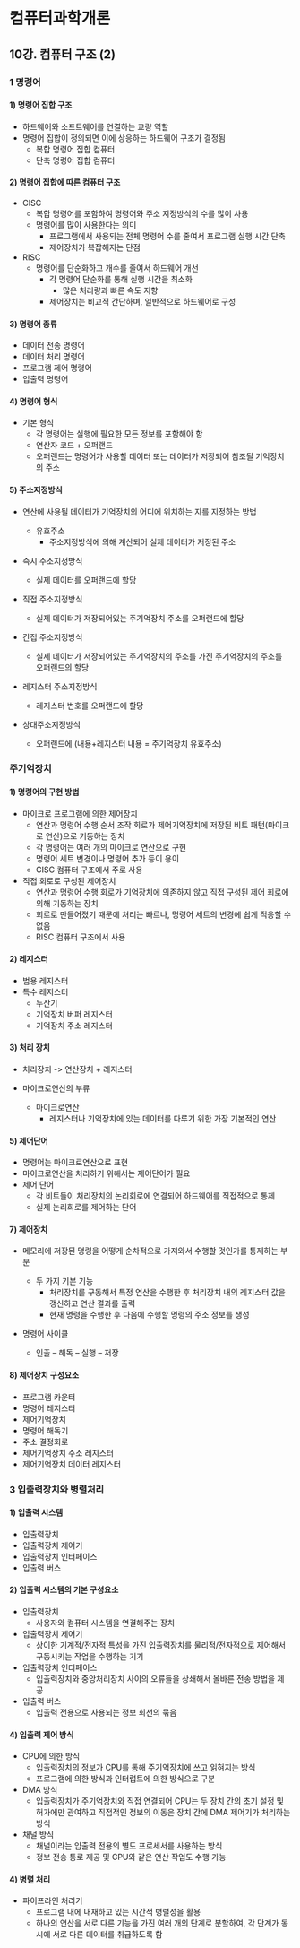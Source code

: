 # 컴퓨터과학개론

## 10강. 컴퓨터 구조 (2)

### 1 명령어

#### 1) 명령어 집합 구조

- 하드웨어와 소프트웨어를 연결하는 교량 역할
- 명령어 집합이 정의되면 이에 상응하는 하드웨어 구조가 결정됨
  - 복합 명령어 집합 컴퓨터
  - 단축 명령어 집합 컴퓨터

#### 2) 명령어 집합에 따른 컴퓨터 구조

- CISC
  - 복합 명령어를 포함하여 명령어와 주소 지정방식의 수를 많이 사용
  - 명령어를 많이 사용한다는 의미
    - 프로그램에서 사용되는 전체 명령어 수를 줄여서 프로그램 실행 시간 단축
    - 제어장치가 복잡해지는 단점
- RISC
  - 명령어를 단순화하고 개수를 줄여서 하드웨어 개선
    - 각 명령어 단순화를 통해 실행 시간을 최소화
      - 많은 처리량과 빠른 속도 지향
    - 제어장치는 비교적 간단하며, 일반적으로 하드웨어로 구성

#### 3) 명령어 종류

- 데이터 전송 명령어
- 데이터 처리 명령어
- 프로그램 제어 명령어
- 입출력 명령어

#### 4) 명령어 형식

- 기본 형식
  - 각 명령어는 실행에 필요한 모든 정보를 포함해야 함
  - 연산자 코드 + 오퍼랜드
  - 오퍼랜드는 명령어가 사용할 데이터 또는 데이터가 저장되어 참조될 기억장치의 주소

#### 5) 주소지정방식

- 연산에 사용될 데이터가 기억장치의 어디에 위치하는 지를 지정하는 방법
  - 유효주소
    - 주소지정방식에 의해 계산되어 실제 데이터가 저장된 주소

- 즉시 주소지정방식
  - 실제 데이터를 오퍼랜드에 할당
- 직접 주소지정방식
  - 실제 데이터가 저장되어있는 주기억장치 주소를 오퍼랜드에 할당
- 간접 주소지정방식
  - 실제 데이터가 저장되어있는 주기억장치의 주소를 가진 주기억장치의 주소를 오퍼랜드의 할당
- 레지스터 주소지정방식
  - 레지스터 번호를 오퍼랜드에 할당
- 상대주소지정방식
  - 오퍼랜드에 (내용+레지스터 내용 = 주기억장치 유효주소)

### 주기억장치

#### 1) 명령어의 구현 방법

- 마이크로 프로그램에 의한 제어장치
  - 연산과 명령어 수행 순서 조작 회로가 제어기억장치에 저장된 비트 패턴(마이크로 연산)으로 기동하는 장치
  - 각 명령어는 여러 개의 마이크로 연산으로 구현
  - 명령어 세트 변경이나 명령어 추가 등이 용이
  - CISC 컴퓨터 구조에서 주로 사용
- 직접 회로로 구성된 제어장치
  - 연산과 명령어 수행 회로가 기억장치에 의존하지 않고 직접 구성된 제어 회로에 의해 기동하는 장치
  - 회로로 만들어졌기 때문에 처리는 빠르나, 명령어 세트의 변경에 쉽게 적응할 수 없음
  - RISC 컴퓨터 구조에서 사용

#### 2) 레지스터

- 범용 레지스터
- 특수 레지스터
  - 누산기
  - 기억장치 버퍼 레지스터
  - 기억장치 주소 레지스터

#### 3) 처리 장치

- 처리장치 -> 연산장치 + 레지스터

- 마이크로연산의 부류
  - 마이크로연산
    - 레지스터나 기억장치에 있는 데이터를 다루기 위한 가장 기본적인 연산

#### 5) 제어단어

- 명령어는 마이크로연산으로 표현
- 마이크로연산을 처리하기 위해서는 제어단어가 필요
- 제어 단어
  - 각 비트들이 처리장치의 논리회로에 연결되어 하드웨어를 직접적으로 통제
  - 실제 논리회로를 제어하는 단어

#### 7) 제어장치

- 메모리에 저장된 명령을 어떻게 순차적으로 가져와서 수행할 것인가를 통제하는 부분
  - 두 가지 기본 기능
    - 처리장치를 구동해서 특정 연산을 수행한 후 처리장치 내의 레지스터 값을 갱신하고 연산 결과를 출력
    - 현재 명령을 수행한 후 다음에 수행할 명령의 주소 정보를 생성

- 명령어 사이클
  - 인출 – 해독 – 실행 – 저장

#### 8) 제어장치 구성요소

- 프로그램 카운터
- 명령어 레지스터
- 제어기억장치
- 명령어 해독기
- 주소 결정회로
- 제어기억장치 주소 레지스터
- 제어기억장치 데이터 레지스터

### 3 입출력장치와 병렬처리

#### 1) 입출력 시스템

- 입출력장치
- 입출력장치 제어기
- 입출력장치 인터페이스
- 입출력 버스

#### 2) 입출력 시스템의 기본 구성요소

- 입출력장치
  - 사용자와 컴퓨터 시스템을 연결해주는 장치
- 입출력장치 제어기
  - 상이한 기계적/전자적 특성을 가진 입출력장치를 물리적/전자적으로 제어해서 구동시키는 작업을 수행하는 기기
- 입출력장치 인터페이스
  - 입출력장치와 중앙처리장치 사이의 오류들을 상쇄해서 올바른 전송 방법을 제공
- 입출력 버스
  - 입출력 전용으로 사용되는 정보 회선의 묶음

#### 4) 입출력 제어 방식

- CPU에 의한 방식
  - 입출력장치의 정보가 CPU를 통해 주기억장치에 쓰고 읽혀지는 방식
  - 프로그램에 의한 방식과 인터럽트에 의한 방식으로 구분
- DMA 방식
  - 입출력장치가 주기억장치와 직접 연결되어 CPU는 두 장치 간의 초기 설정 및 허가에만 관여하고 직접적인 정보의 이동은 장치 간에 DMA 제어기가 처리하는 방식
- 채널 방식
  - 채널이라는 입출력 전용의 별도 프로세서를 사용하는 방식
  - 정보 전송 통로 제공 및 CPU와 같은 연산 작업도 수행 가능

#### 4) 병렬 처리

- 파이프라인 처리기
  - 프로그램 내에 내재하고 있는 시간적 병렬성을 활용
  - 하나의 연산을 서로 다른 기능을 가진 여러 개의 단계로 분할하여, 각 단계가 동시에 서로 다른 데이터를 취급하도록 함

